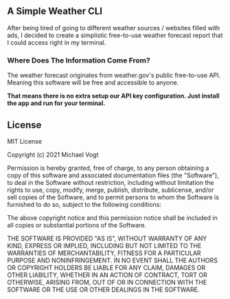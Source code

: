 ## A Simple Weather CLI

After being tired of going to different weather sources / websites filled with ads, I decided to create a simplistic free-to-use weather forecast report that I could access right in my terminal.

### Where Does The Information Come From?

The weather forecast originates from weather.gov's public free-to-use API. Meaning this software will be free and accessible to anyone.

**That means there is no extra setup our API key configuration. Just install the app and run for your terminal.**

## License

MIT License

Copyright (c) 2021 Michael Vogt

Permission is hereby granted, free of charge, to any person obtaining a copy
of this software and associated documentation files (the "Software"), to deal
in the Software without restriction, including without limitation the rights
to use, copy, modify, merge, publish, distribute, sublicense, and/or sell
copies of the Software, and to permit persons to whom the Software is
furnished to do so, subject to the following conditions:

The above copyright notice and this permission notice shall be included in all
copies or substantial portions of the Software.

THE SOFTWARE IS PROVIDED "AS IS", WITHOUT WARRANTY OF ANY KIND, EXPRESS OR
IMPLIED, INCLUDING BUT NOT LIMITED TO THE WARRANTIES OF MERCHANTABILITY,
FITNESS FOR A PARTICULAR PURPOSE AND NONINFRINGEMENT. IN NO EVENT SHALL THE
AUTHORS OR COPYRIGHT HOLDERS BE LIABLE FOR ANY CLAIM, DAMAGES OR OTHER
LIABILITY, WHETHER IN AN ACTION OF CONTRACT, TORT OR OTHERWISE, ARISING FROM,
OUT OF OR IN CONNECTION WITH THE SOFTWARE OR THE USE OR OTHER DEALINGS IN THE
SOFTWARE.
